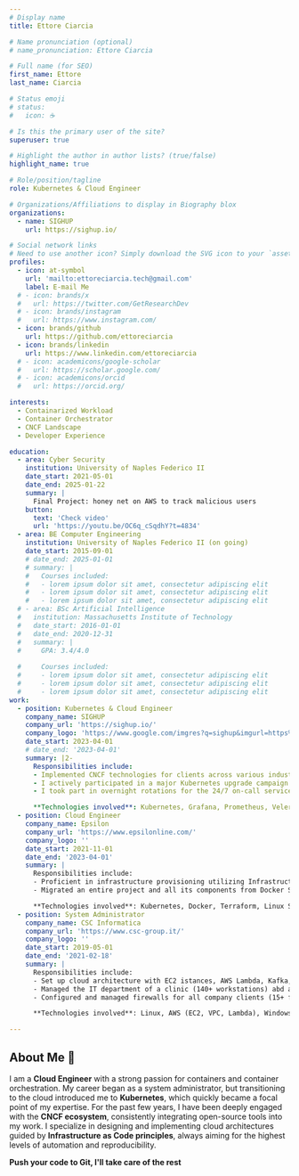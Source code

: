 ```yaml
---
# Display name
title: Ettore Ciarcia

# Name pronunciation (optional)
# name_pronunciation: Ettore Ciarcia

# Full name (for SEO)
first_name: Ettore
last_name: Ciarcia

# Status emoji
# status:
#   icon: ☕️

# Is this the primary user of the site?
superuser: true

# Highlight the author in author lists? (true/false)
highlight_name: true

# Role/position/tagline
role: Kubernetes & Cloud Engineer

# Organizations/Affiliations to display in Biography blox
organizations:
  - name: SIGHUP
    url: https://sighup.io/

# Social network links
# Need to use another icon? Simply download the SVG icon to your `assets/media/icons/` folder.
profiles:
  - icon: at-symbol
    url: 'mailto:ettoreciarcia.tech@gmail.com'
    label: E-mail Me
  # - icon: brands/x
  #   url: https://twitter.com/GetResearchDev
  # - icon: brands/instagram
  #   url: https://www.instagram.com/
  - icon: brands/github
    url: https://github.com/ettoreciarcia
  - icon: brands/linkedin
    url: https://www.linkedin.com/ettoreciarcia
  # - icon: academicons/google-scholar
  #   url: https://scholar.google.com/
  # - icon: academicons/orcid
  #   url: https://orcid.org/

interests:
  - Containarized Workload
  - Container Orchestrator
  - CNCF Landscape
  - Developer Experience

education:
  - area: Cyber Security
    institution: University of Naples Federico II
    date_start: 2021-05-01
    date_end: 2025-01-22
    summary: |
      Final Project: honey net on AWS to track malicious users
    button:
      text: 'Check video'
      url: 'https://youtu.be/OC6q_cSqdhY?t=4834'
  - area: BE Computer Engineering
    institution: University of Naples Federico II (on going)
    date_start: 2015-09-01
    # date_end: 2025-01-01
    # summary: |
    #   Courses included:
    #   - lorem ipsum dolor sit amet, consectetur adipiscing elit
    #   - lorem ipsum dolor sit amet, consectetur adipiscing elit
    #   - lorem ipsum dolor sit amet, consectetur adipiscing elit
  # - area: BSc Artificial Intelligence
  #   institution: Massachusetts Institute of Technology
  #   date_start: 2016-01-01
  #   date_end: 2020-12-31
  #   summary: |
  #     GPA: 3.4/4.0
      
  #     Courses included:
  #     - lorem ipsum dolor sit amet, consectetur adipiscing elit
  #     - lorem ipsum dolor sit amet, consectetur adipiscing elit
  #     - lorem ipsum dolor sit amet, consectetur adipiscing elit
work:
  - position: Kubernetes & Cloud Engineer
    company_name: SIGHUP
    company_url: 'https://sighup.io/'
    company_logo: 'https://www.google.com/imgres?q=sighup&imgurl=https%3A%2F%2Favatars.githubusercontent.com%2Fu%2F29403644%3Fs%3D280%26v%3D4&imgrefurl=https%3A%2F%2Fgithub.com%2Fsighupio&docid=u5WP2AXiDhk-tM&tbnid=a3zWwAd8bqbVZM&vet=12ahUKEwjWhOWsm_eHAxWp1gIHHYwHEpMQM3oECGsQAA..i&w=280&h=280&hcb=2&ved=2ahUKEwjWhOWsm_eHAxWp1gIHHYwHEpMQM3oECGsQAA'
    date_start: 2023-04-01
    # date_end: '2023-04-01'
    summary: |2-
      Responsibilities include:
      - Implemented CNCF technologies for clients across various industries, managing the deployment of networking, storage, monitoring, and disaster recovery solutions within Kubernetes clusters
      - I actively participated in a major Kubernetes upgrade campaign (25+ clusters) aimed at upgrading client clusters to the latest available versions (100+ version upgrades achieved with minimal downtime and without exceeding the error budget). This initiative provided me with an opportunity to significantly enhance my expertise across a wide spectrum of internal cluster services. I executed these operations on leading cloud providers, as well as on-premise environments utilizing vSphere.
      - I took part in overnight rotations for the 24/7 on-call service for critical clients and actively monitored live streaming services that experienced heavy traffic during live broadcasts (>2000 requests per second)

      **Technologies involved**: Kubernetes, Grafana, Prometheus, Velero, NGINX Ingress Controller, AWS, Azure, Terraform, Ansible, Kong Gateway
  - position: Cloud Engineer
    company_name: Epsilon
    company_url: 'https://www.epsilonline.com/'
    company_logo: ''
    date_start: 2021-11-01
    date_end: '2023-04-01'
    summary: |
      Responsibilities include:
      - Proficient in infrastructure provisioning utilizing Infrastructure as Code (IaC) policies across leading cloud providers via Terraform Cloud or with self managed state (25+ projects). Experience in designing and implementing pipelines for seamless container deployments on Kubernetes and Amazon Elastic Container Service (ECS)
      - Migrated an entire project and all its components from Docker Swarm (on premise) to Kubernetes (OKE) and created pipelines for each service to enable automatic build and deployment

      **Technologies involved**: Kubernetes, Docker, Terraform, Linux System, AWS Services (EKS, ECS, ECR, EC2, VPC, Lambda,S3, CDN, Pipeline Stack, IAM), Oracle Cloud
  - position: System Administrator 
    company_name: CSC Informatica
    company_url: 'https://www.csc-group.it/'
    company_logo: ''
    date_start: 2019-05-01
    date_end: '2021-02-18'
    summary: |
      Responsibilities include:
      - Set up cloud architecture with EC2 istances, AWS Lambda, Kafka, MongoDB, Nginx and ELK stack to map road accidents. Data collection using sensors on a RaspberryPi.
      - Managed the IT department of a clinic (140+ workstations) abd and the connections with the medical devices in the clinic’s laboratory. Migrated nearly all end-of-life devices to more supported versions. Network troubleshooting, experience Windows and Linux Server. User management and related privileges within Active Directory
      - Configured and managed firewalls for all company clients (15+ firewalls), including user profile management for approximately 150 users for VPN access. • Reorganized backup policies for many of the clients for whom I managed the storage aspect, implementing a 3-2-1 backup strategy from scratch

      **Technologies involved**: Linux, AWS (EC2, VPC, Lambda), Windows Server

---
```


## About Me 👾

I am a **Cloud Engineer** with a strong passion for containers and container orchestration. My career began as a system administrator, but transitioning to the cloud introduced me to **Kubernetes**, which quickly became a focal point of my expertise. For the past few years, I have been deeply engaged with the **CNCF ecosystem**, consistently integrating open-source tools into my work. I specialize in designing and implementing cloud architectures guided by **Infrastructure as Code principles**, always aiming for the highest levels of automation and reproducibility.

**Push your code to Git, I'll take care of the rest**